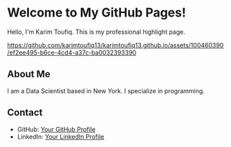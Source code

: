 # Welcome to My GitHub Pages!

Hello, I'm Karim Toufiq. This is my professional highlight page.

https://github.com/karimtoufiq13/karimtoufiq13.github.io/assets/100460390/ef2ee495-b6ce-4cd4-a37c-ba0032393390

## About Me

I am a Data Scientist based in New York. I specialize in programming. 

## Contact

- GitHub: [Your GitHub Profile](https://github.com/karimtoufiq13)
- LinkedIn: [Your LinkedIn Profile](https://www.linkedin.com/in/karimtoufiq13/)
